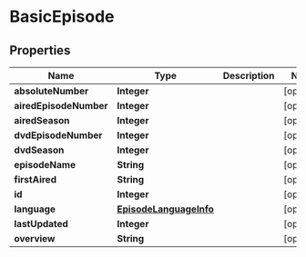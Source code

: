 
# BasicEpisode

## Properties
Name | Type | Description | Notes
------------ | ------------- | ------------- | -------------
**absoluteNumber** | **Integer** |  |  [optional]
**airedEpisodeNumber** | **Integer** |  |  [optional]
**airedSeason** | **Integer** |  |  [optional]
**dvdEpisodeNumber** | **Integer** |  |  [optional]
**dvdSeason** | **Integer** |  |  [optional]
**episodeName** | **String** |  |  [optional]
**firstAired** | **String** |  |  [optional]
**id** | **Integer** |  |  [optional]
**language** | [**EpisodeLanguageInfo**](EpisodeLanguageInfo.md) |  |  [optional]
**lastUpdated** | **Integer** |  |  [optional]
**overview** | **String** |  |  [optional]




